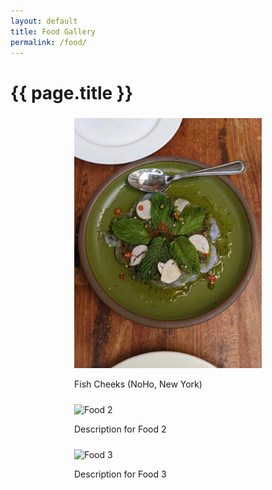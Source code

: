 ```yaml
---
layout: default
title: Food Gallery
permalink: /food/
---
```


# {{ page.title }}

<div style="display: flex; flex-wrap: wrap; justify-content: space-around;">
  <div style="margin: 5px; width: 300px;"> <!-- specify the width of the container -->
    <img src="/images/fishcheeks.jpg" alt="Fish Cheeks" style="width:100%; height:auto;"> <!-- maintain aspect ratio -->
    <p>Fish Cheeks (NoHo, New York)</p>
  </div>
  <div style="margin: 5px; width: 300px;">
    <img src="/images/food2.jpg" alt="Food 2" style="width:100%; height:auto;"> <!-- maintain aspect ratio -->
    <p>Description for Food 2</p>
  </div>
  <div style="margin: 5px; width: 300px;">
    <img src="/images/food3.jpg" alt="Food 3" style="width:100%; height:auto;"> <!-- maintain aspect ratio -->
    <p>Description for Food 3</p>
  </div>
  <!-- Add more items as needed -->
</div>
